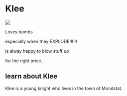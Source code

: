 <!DOCTYPE html>
<html>
    <head><link rel="stylesheet" href="style.css"/>
    <body>
        <h1> Klee</h1>
        <img
        src="https://www.pcgamesn.com/wp-content/sites/pcgamesn/2020/10/genshin-impact-sparkling-steps-start-time-klee-550x309.jpg"
        />
          <p>Loves bombs</p>
        <p> especially when they EXPLODE!!!!!! </p>
        <p> is alway happy to blow stuff up</p>
        <P> for the right price...</P>
        <h2> learn about Klee</h2>
        <P> Klee is a young knight who lives in the town of Mondstat.</P>
    </body>
</html>    



